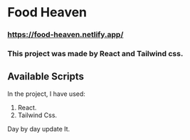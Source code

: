 # Food Heaven
###  https://food-heaven.netlify.app/

### This project was made by React and Tailwind css.

## Available Scripts

In the project, I have  used:
1. React.
2. Tailwind Css.

Day by day update It.

